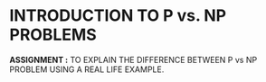 # INTRODUCTION TO P vs. NP PROBLEMS </BR>
**ASSIGNMENT :** TO EXPLAIN THE DIFFERENCE BETWEEN P vs NP PROBLEM USING A REAL LIFE EXAMPLE. </BR>
